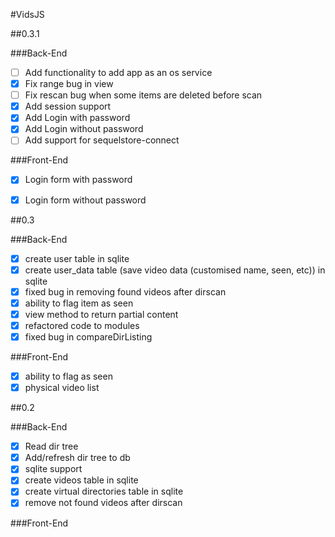 #VidsJS

##0.3.1

###Back-End
- [ ] Add functionality to add app as an os service
- [x] Fix range bug in view
- [ ] Fix rescan bug when some items are deleted before scan
- [x] Add session support
- [x] Add Login with password
- [x] Add Login without password
- [ ] Add support for sequelstore-connect

###Front-End
- [x] Login form with password
- [x] Login form without password


##0.3

###Back-End
- [x] create user table in sqlite
- [x] create user_data table (save video data (customised name, seen, etc)) in sqlite
- [x] fixed bug in removing found videos after dirscan
- [x] ability to flag item as seen
- [x] view method to return partial content
- [x] refactored code to modules
- [x] fixed bug in compareDirListing

###Front-End
- [x] ability to flag as seen
- [x] physical video list

##0.2

###Back-End

- [x] Read dir tree
- [x] Add/refresh dir tree to db
- [x] sqlite support
- [x] create videos table in sqlite
- [x] create virtual directories table in sqlite
- [x] remove not found videos after dirscan

###Front-End
